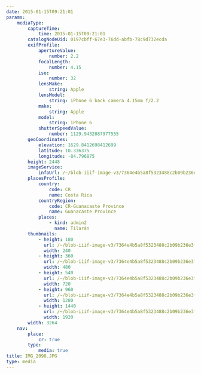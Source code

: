 ```yaml
---
date: 2015-01-15T09:21:01
params:
    mediaType:
        captureTime:
            time: 2015-01-15T09:21:01
        catalogNodeUid: 0197cbff-67e3-76dd-abfb-78c9d732ecda
        exifProfile:
            apertureValue:
                number: 2.2
            focalLength:
                number: 4.15
            iso:
                number: 32
            lensMake:
                string: Apple
            lensModel:
                string: iPhone 6 back camera 4.15mm f/2.2
            make:
                string: Apple
            model:
                string: iPhone 6
            shutterSpeedValue:
                number: 1129.9432087977555
        geoCoordinates:
            elevation: 1629.8412698412699
            latitude: 10.336375
            longitude: -84.796875
        height: 2448
        imageService:
            infoUrl: /~/blob-iiif-image-v3/7364e4b5a8f5323488c2b09b236e3f7d620eb9f558eaffdb0cf86eaa6712519b/info.json
        placesProfile:
            country:
                code: CR
                name: Costa Rica
            countryRegion:
                code: CR-Guanacaste Province
                name: Guanacaste Province
            places:
                - kind: admin2
                  name: Tilarán
        thumbnails:
            - height: 180
              url: /~/blob-iiif-image-v3/7364e4b5a8f5323488c2b09b236e3f7d620eb9f558eaffdb0cf86eaa6712519b/full/240%2C180/0/default.jpg
              width: 240
            - height: 360
              url: /~/blob-iiif-image-v3/7364e4b5a8f5323488c2b09b236e3f7d620eb9f558eaffdb0cf86eaa6712519b/full/480%2C360/0/default.jpg
              width: 480
            - height: 540
              url: /~/blob-iiif-image-v3/7364e4b5a8f5323488c2b09b236e3f7d620eb9f558eaffdb0cf86eaa6712519b/full/720%2C540/0/default.jpg
              width: 720
            - height: 960
              url: /~/blob-iiif-image-v3/7364e4b5a8f5323488c2b09b236e3f7d620eb9f558eaffdb0cf86eaa6712519b/full/1280%2C960/0/default.jpg
              width: 1280
            - height: 1440
              url: /~/blob-iiif-image-v3/7364e4b5a8f5323488c2b09b236e3f7d620eb9f558eaffdb0cf86eaa6712519b/full/1920%2C1440/0/default.jpg
              width: 1920
        width: 3264
    nav:
        place:
            cr: true
        type:
            media: true
title: IMG_2098.JPG
type: media
---
```

